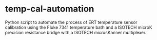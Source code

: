 # temp-cal-automation
Python script to automate the process of ERT temperature sensor calibration using the Fluke 7341 temperature bath and a ISOTECH microK precision resistance bridge with a ISOTECH microsKanner multiplexer.
